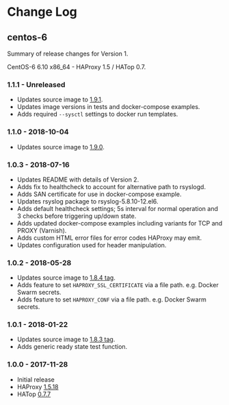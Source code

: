 # Change Log

## centos-6

Summary of release changes for Version 1.

CentOS-6 6.10 x86_64 - HAProxy 1.5 / HATop 0.7.

### 1.1.1 - Unreleased

- Updates source image to [1.9.1](https://github.com/jdeathe/centos-ssh/releases/tag/1.9.1).
- Updates image versions in tests and docker-compose examples.
- Adds required `--sysctl` settings to docker run templates.

### 1.1.0 - 2018-10-04

- Updates source image to [1.9.0](https://github.com/jdeathe/centos-ssh/releases/tag/1.9.0).

### 1.0.3 - 2018-07-16

- Updates README with details of Version 2.
- Adds fix to healthcheck to account for alternative path to rsyslogd.
- Adds SAN certificate for use in docker-compose example.
- Updates rsyslog package to rsyslog-5.8.10-12.el6.
- Adds default healthcheck settings; 5s interval for normal operation and 3 checks before triggering up/down state.
- Adds updated docker-compose examples including variants for TCP and PROXY (Varnish).
- Adds custom HTML error files for error codes HAProxy may emit.
- Updates configuration used for header manipulation.

### 1.0.2 - 2018-05-28

- Updates source image to [1.8.4 tag](https://github.com/jdeathe/centos-ssh/releases/tag/1.8.4).
- Adds feature to set `HAPROXY_SSL_CERTIFICATE` via a file path. e.g. Docker Swarm secrets.
- Adds feature to set `HAPROXY_CONF` via a file path. e.g. Docker Swarm secrets.

### 1.0.1 - 2018-01-22

- Updates source image to [1.8.3 tag](https://github.com/jdeathe/centos-ssh/releases/tag/1.8.3).
- Adds generic ready state test function.

### 1.0.0 - 2017-11-28

- Initial release
- HAProxy [1.5.18](http://www.haproxy.org/download/1.5/src/CHANGELOG)
- HATop [0.7.7](http://feurix.org/projects/hatop/changes/#hatop-0-7-7)
